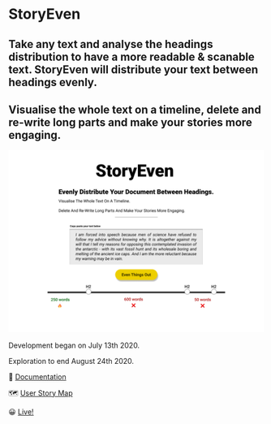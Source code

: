 # StoryEven

## Take any text and analyse the headings distribution to have a more readable & scanable text. StoryEven will distribute your text between headings evenly. 

## Visualise the whole text on a timeline, delete and re-write long parts and make your stories more engaging.

![mockup](https://github.com/gnurio/storyeven/blob/master/StoryEven%20Mockup.png)

Development began on July 13th 2020.

Exploration to end August 24th 2020.

🏁 [Documentation](https://docs.google.com/document/d/1HQJ-1nXLe_hySJ5nUK6tTvUB1g8QsYtOdZcU8FX3v90/edit?usp=sharing)

🗺 [User Story Map](https://trello.com/b/9GwiVREM)

😀 [Live!](https://dreamy-swirles-c0a943.netlify.app/)
